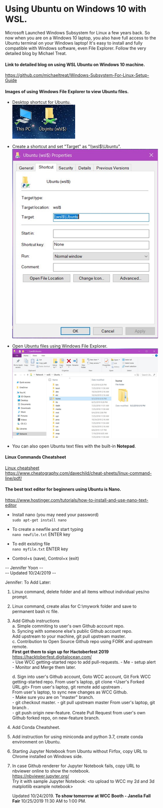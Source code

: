 # Using Ubuntu on Windows 10 with WSL.  

Microsoft Launched Windows Subsystem for Linux a few years back. 
So now when you are on a Windows 10 laptop, you also have full access to the Ubuntu terminal on your Windows laptop! 
It's easy to install and fully compatible with Windows software, even File Explorer.  Follow the very detailed blog by Michael Treat.

#### Link to detailed blog on using WSL Ubuntu on Windows 10 machine.  

https://github.com/michaeltreat/Windows-Subsystem-For-Linux-Setup-Guide  

  
#### Images of using Windows File Explorer to view Ubuntu files.  

 - Desktop shortcut for Ubuntu.  
   ![shortcuts](img-shortcut.jpg)  

     
 - Create a shortcut and set "Target" as "\\\wsl$\Ubuntu".  
   ![Shortcut Properties view](img-shortcut-properties.jpg)  

   
 - Open Ubuntu files using Windows File Explorer.   
   ![Ubuntu folder in File Explorer](img-file-explorer.jpg)    

   
 - You can also open Ubuntu text files with the built-in **Notepad**.  

#### Linux Commands Cheatsheet  

[Linux cheatsheet](davechild_linux-command-line.pdf)  
https://www.cheatography.com/davechild/cheat-sheets/linux-command-line/pdf/  

#### The best text editor for beginners using Ubuntu is Nano.  

https://www.hostinger.com/tutorials/how-to-install-and-use-nano-text-editor  

 - Install nano (you may need your password)   
   ```sudo apt-get install nano ```  
   
 - To create a newfile and start typing   
   ```nano newfile.txt``` ENTER key  

 - To edit existing file   
   ```nano myfile.txt``` ENTER key   
 
 - Control+s (save), Control+x (exit)  


-- Jennifer Yoon  --  
-- Updated 10/24/2019 --  

Jennifer: To Add Later:  

 1. Linux command, delete folder and all items without individual yes/no prompt.  
 1. Linux command, create alias for C:\mywork folder and save to permanent bash rc file.  
 
 1. Add Github instructions  
    a. Simple commiting to user's own Github account repo.  
    b. Syncing with someone else's public Github account repo.  
       Add upstream to your machine, git pull upstream master.   
    c. Contribution to Open Source Github repo using FORK and upstream remote.  
       **First get them to sign up for Hactoberfest 2019**
       https://hacktoberfest.digitalocean.com/  
        - Use WCC getting-started repo to add pull-requests. 
        - Me - setup alert - Monitor and Merge them later.  
        
    d. Sign into user's Github account, Goto WCC account, Git Fork WCC getting-started repo.
       From user's laptop, git clone <User's Forked URL.git>
       From user's laptop, git remote add upstream <WCC getting-started repo.git>.  
       From user's laptop, to sync new changes as WCC Github.  
        - Make sure you are on "master" branch.  
        -  git checkout master. 
        -  git pull upstream master
       From user's laptop, git branch <new-feature>.  
        - git push origin new-feature. 
       Create Pull Request from user's own Github forked repo, on new-feature branch.  
 
 1. Add Conda Cheatsheet.  
 1. Add instruction for using miniconda and python 3.7, create conda environment on Ubuntu.  
 1. Starting Jupyter Notebook from Ubuntu without Firfox, copy URL to Chrome installed on Windows side.  
 1. In case Github renderer for Jupyter Notebook fails, copy URL to nbviewer online to show the notebook.  
    https://nbviewer.jupyter.org/  
    Try it with sample Jupyter Notebook:  <to upload to WCC my 2d and 3d matplotlib example notebook>  
    
    Updated 10/24/2019.  **To show tomorrow at WCC Booth - Janelia Fall Fair** 10/25/2019 11:30 AM to 1:00 PM.  
    
    
